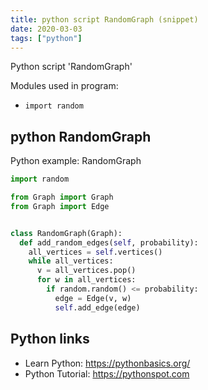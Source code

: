 ```yaml
---
title: python script RandomGraph (snippet)
date: 2020-03-03
tags: ["python"]
---
```

Python script 'RandomGraph'


Modules used in program: 
* `import random`

## python RandomGraph

Python example: RandomGraph

```python
import random

from Graph import Graph
from Graph import Edge


class RandomGraph(Graph):
  def add_random_edges(self, probability):
    all_vertices = self.vertices()
    while all_vertices:
      v = all_vertices.pop()
      for w in all_vertices:
        if random.random() <= probability:
          edge = Edge(v, w)
          self.add_edge(edge)

```

## Python links

- Learn Python: https://pythonbasics.org/
- Python Tutorial: https://pythonspot.com
